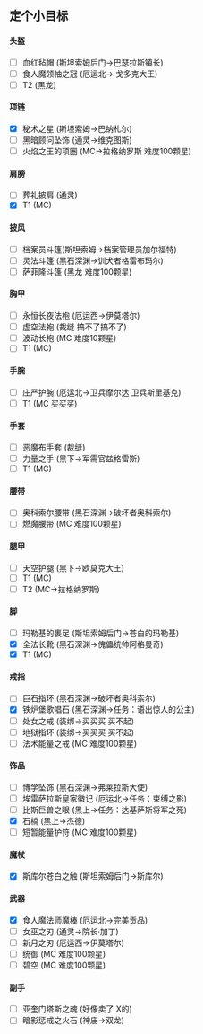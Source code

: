 ## 定个小目标  

#### 头盔
- [ ] 血红毡帽 (斯坦索姆后门->巴瑟拉斯镇长)  
- [ ] 食人魔领袖之冠 (厄运北-> 戈多克大王)  
- [ ] T2  (黑龙)

#### 项链
- [x] 秘术之星  (斯坦索姆->巴纳札尔)
- [ ] 黑暗顾问坠饰 (通灵->维克图斯)
- [ ] 火焰之王的项圈 (MC->拉格纳罗斯 难度100颗星)

#### 肩膀
- [ ] 葬礼披肩 (通灵)
- [x] T1 (MC)

#### 披风
- [ ] 档案员斗篷(斯坦索姆->档案管理员加尔福特)
- [ ] 灵法斗篷 (黑石深渊->训犬者格雷布玛尔)
- [ ] 萨菲隆斗篷 (黑龙 难度100颗星)

#### 胸甲
- [ ] 永恒长夜法袍 (厄运西->伊莫塔尔)
- [ ] 虚空法袍 (裁缝 搞不了搞不了) 
- [ ] 波动长袍 (MC 难度10颗星)
- [ ] T1  (MC)

#### 手腕
- [ ] 庄严护腕 (厄运北->卫兵摩尔达 卫兵斯里基克)
- [ ] T1 (MC 买买买)

#### 手套
- [ ] 恶魔布手套 (裁缝) 
- [ ] 力量之手 (黑下->军需官兹格雷斯)
- [ ] T1 (MC)

#### 腰带
- [ ] 奥科索尔腰带 (黑石深渊->破坏者奥科索尔)
- [ ] 燃魔腰带 (MC 难度100颗星)

#### 腿甲
- [ ] 天空护腿 (黑下->欧莫克大王)
- [ ] T1 (MC)
- [ ] T2 (MC->拉格纳罗斯)

#### 脚
- [ ] 玛勒基的裹足 (斯坦索姆后门->苍白的玛勒基)
- [x] 全法长靴 (黑石深渊->傀儡统帅阿格曼奇)
- [x] T1 (MC)

#### 戒指
- [ ] 巨石指环  (黑石深渊->破坏者奥科索尔)
- [x] 铁炉堡歌唱石 (黑石深渊->任务：语出惊人的公主)
- [ ] 处女之戒 (装绑->买买买 买不起)
- [ ] 地狱指环 (装绑->买买买 买不起)
- [ ] 法术能量之戒 (MC 难度100颗星)

#### 饰品
- [ ] 博学坠饰 (黑石深渊->弗莱拉斯大使)
- [ ] 埃雷萨拉斯皇家徽记 (厄运北->任务：束缚之影)
- [ ] 比斯巨兽之眼 (黑上->任务：达基萨斯将军之死) 
- [x] 石楠 (黑上->杰德)
- [ ] 短暂能量护符 (MC 难度100颗星)

#### 魔杖 
- [x] 斯库尔苍白之触 (斯坦索姆后门->斯库尔)

#### 武器
- [x] 食人魔法师魔棒 (厄运北->完美贡品)
- [ ] 女巫之刃 (通灵->院长·加丁)
- [ ] 新月之刃 (厄运西->伊莫塔尔)
- [ ] 统御 (MC 难度100颗星)
- [ ] 碧空 (MC 难度100颗星)

#### 副手
- [ ] 亚奎门塔斯之魂 (好像卖了 X的) 
- [ ] 暗影惩戒之火石 (神庙->双龙)